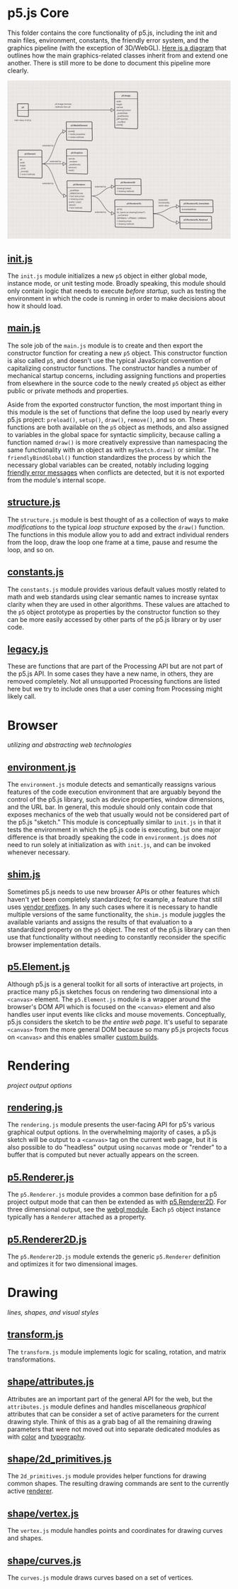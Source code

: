 # p5.js Core

This folder contains the core functionality of p5.js, including the init and main files, environment, constants, the friendly error system, and the graphics pipeline (with the exception of 3D/WebGL). [Here is a diagram](
https://sketchboard.me/zBOkvPuQisyA#/) that outlines how the main graphics-related classes inherit from and extend one another. There is still more to be done to document this pipeline more clearly.

![class diagram, interactive version viewable in above link](../../contributor_docs/images/p5-graphics-diagram.png)

## [init.js](./init.js)

The `init.js` module initializes a new `p5` object in either global mode, instance mode, or unit testing mode. Broadly speaking, this module should only contain logic that needs to execute *before startup*, such as testing the environment in which the code is running in order to make decisions about how it should load.

## [main.js](./main.js)

The sole job of the `main.js` module is to create and then export the constructor function for creating a new `p5` object. This constructor function is also called `p5`, and doesn't use the typical JavaScript convention of capitalizing constructor functions. The constructor handles a number of mechanical startup concerns, including assigning functions and properties from elsewhere in the source code to the newly created `p5` object as either public or private methods and properties.

Aside from the exported constructor function, the most important thing in this module is the set of functions that define the loop used by nearly every p5.js project: `preload()`, `setup()`, `draw()`, `remove()`, and so on. These functions are both available on the `p5` object as methods, and also assigned to variables in the global space for syntactic simplicity, because calling a function named `draw()` is more creatively expressive than namespacing the same functionality with an object as with `mySketch.draw()` or similar. The `friendlyBindGlobal()` function standardizes the process by which the necessary global variables can be created, notably including logging [friendly error messages](https://github.com/processing/p5.js/blob/main/contributor_docs/friendly_error_system.md) when conflicts are detected, but it is not exported from the module's internal scope.

## [structure.js](./structure.js)

The `structure.js` module is best thought of as a collection of ways to make *modifications* to the typical *loop structure* exposed by the `draw()` function. The functions in this module allow you to add and extract individual renders from the loop, draw the loop one frame at a time, pause and resume the loop, and so on.

## [constants.js](./constants.js)

The `constants.js` module provides various default values mostly related to math and web standards using clear semantic names to increase syntax clarity when they are used in other algorithms. These values are attached to the `p5` object prototype as properties by the constructor function so they can be more easily accessed by other parts of the p5.js library or by user code.


## [legacy.js](./legacy.js)
These are functions that are part of the Processing API but are not part of the p5.js API. In some cases they have a new name, in others, they are removed completely. Not all unsupported Processing functions are listed here but we try to include ones that a user coming from Processing might likely call.

# Browser

*utilizing and abstracting web technologies*

## [environment.js](./environment.js)

The `environment.js` module detects and semantically reassigns various features of the code execution environment that are arguably beyond the control of the p5.js library, such as device properties, window dimensions, and the URL bar. In general, this module should only contain code that exposes mechanics of the web that usually would not be considered part of the p5.js "sketch." This module is conceptually similar to `init.js` in that it tests the environment in which the p5.js code is executing, but one major difference is that broadly speaking the code in `environment.js` does *not* need to run solely at initialization as with `init.js`, and can be invoked whenever necessary.

## [shim.js](./shim.js)

Sometimes p5.js needs to use new browser APIs or other features which haven't yet been completely standardized; for example, a feature that still uses [vendor prefixes](https://developer.mozilla.org/en-US/docs/Glossary/Vendor_Prefix). In any such cases where it is necessary to handle multiple versions of the same functionality, the `shim.js` module juggles the available variants and assigns the results of that evaluation to a standardized property on the `p5` object. The rest of the p5.js library can then use that functionality without needing to constantly reconsider the specific browser implementation details.

## [p5.Element.js](./p5.Element.js)

Although p5.js is a general toolkit for all sorts of interactive art projects, in practice many p5.js sketches focus on rendering two dimensional into a `<canvas>` element. The `p5.Element.js` module is a wrapper around the browser's DOM API which is focused on the `<canvas>` element and also handles user input events like clicks and mouse movements. Conceptually, p5.js considers the sketch to be *the entire web page*. It's useful to separate `<canvas>` from the more general DOM because so many p5.js projects focus on `<canvas>` and this enables smaller [custom builds](https://github.com/processing/p5.js/blob/main/contributor_docs/custom_p5_build.md). 

# Rendering

*project output options*

## [rendering.js](./rendering.js)

The `rendering.js` module presents the user-facing API for p5's various graphical output options. In the overwhelming majority of cases, a p5.js sketch will be output to a `<canvas>` tag on the current web page, but it is also possible to do "headless" output using `nocanvas` mode or "render" to a buffer that is computed but never actually appears on the screen.

## [p5.Renderer.js](./p5.Renderer.js)

The `p5.Renderer.js` module provides a common base definition for a p5 project output mode that can then be extended as with [p5.Renderer2D](./p5.Renderer2D.js). For three dimensional output, see the [webgl module](../webgl/). Each `p5` object instance typically has a `Renderer` attached as a property.

## [p5.Renderer2D.js](./p5.Renderer2D.js)

The `p5.Renderer2D.js` module extends the generic `p5.Renderer` definition and optimizes it for two dimensional images.


# Drawing

*lines, shapes, and visual styles*

## [transform.js](./transform.js)

The `transform.js` module implements logic for scaling, rotation, and matrix transformations.


## [shape/attributes.js](./shape/attributes.js)

Attributes are an important part of the general API for the web, but the `attributes.js` module defines and handles miscellaneous *graphical* attributes that can be consider a set of active parameters for the current drawing style. Think of this as a grab bag of all the remaining drawing parameters that were not moved out into separate dedicated modules as with [color](../color/) and [typography](../typography/).

## [shape/2d_primitives.js](./shape/2d_primitives.js)

The `2d_primitives.js` module provides helper functions for drawing common shapes. The resulting drawing commands are sent to the currently active [renderer](./rendering.js).

## [shape/vertex.js](./shape/vertex.js)

The `vertex.js` module handles points and coordinates for drawing curves and shapes.

## [shape/curves.js](./shape/curves.js)

The `curves.js` module draws curves based on a set of vertices.
